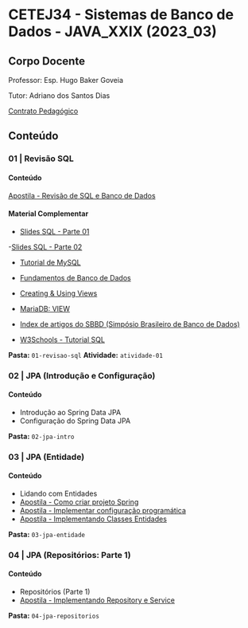 # CETEJ34 - Sistemas de Banco de Dados - JAVA_XXIX (2023_03)

## Corpo Docente
Professor: Esp. Hugo Baker Goveia

Tutor: Adriano dos Santos Dias

[Contrato Pedagógico](https://github.com/MarleneMoraes/utfpr-java/blob/main/banco/BANCO_Contrato_Pedagogico.pdf)

## Conteúdo
### 01 | Revisão SQL
#### Conteúdo

[Apostila - Revisão de SQL e Banco de Dados](https://github.com/MarleneMoraes/utfpr-java/blob/main/banco/01-revisao-sql/apostila-revisao-sql-banco-de-dados.pdf)

#### Material Complementar
- [Slides SQL - Parte 01](https://github.com/MarleneMoraes/utfpr-java/blob/main/banco/01-revisao-sql/slide-sql-com-exemplos-resolvidos.pdf)

-[Slides SQL - Parte 02](https://github.com/MarleneMoraes/utfpr-java/blob/main/banco/01-revisao-sql/slide-sql-material-complementar.pdf)

- [Tutorial de MySQL](https://github.com/MarleneMoraes/utfpr-java/blob/main/banco/01-revisao-sql/tutorial-my-sql.pdf)

- [Fundamentos de Banco de Dados](https://github.com/MarleneMoraes/utfpr-java/blob/main/banco/01-revisao-sql/slide-fundamentos-bd.pdf)

- [Creating & Using Views](https://mariadb.com/kb/en/creating-using-views/)

- [MariaDB: VIEW](https://www.techonthenet.com/mariadb/views.php)

- [Index de artigos do SBBD (Simpósio Brasileiro de Banco de Dados)](http://www.informatik.uni-trier.de/~ley/db/conf/sbbd/)

- [W3Schools - Tutorial SQL](http://www.w3schools.com/SQL)

**Pasta:** `01-revisao-sql`
**Atividade:** `atividade-01`

### 02 | JPA (Introdução e Configuração)
#### Conteúdo

- Introdução ao Spring Data JPA
- Configuração do Spring Data JPA

**Pasta:** `02-jpa-intro`

### 03 | JPA (Entidade)
#### Conteúdo

- Lidando com Entidades
- [Apostila - Como criar projeto Spring](https://github.com/MarleneMoraes/utfpr-java/blob/main/banco/03-jpa-entidade/apostila_como-criar-projeto-spring.pdf)
- [Apostila - Implementar configuração programática](https://github.com/MarleneMoraes/utfpr-java/blob/main/banco/03-jpa-entidade/apostila_implementar-configuracao-programatica.pdf)
- [Apostila - Implementando Classes Entidades](https://github.com/MarleneMoraes/utfpr-java/blob/main/banco/03-jpa-entidade/apostila_implementando_classes_entidades.pdf)

**Pasta:** `03-jpa-entidade`

### 04 | JPA (Repositórios: Parte 1)
#### Conteúdo

- Repositórios (Parte 1)
- [Apostila - Implementando Repository e Service](https://github.com/MarleneMoraes/utfpr-java/blob/main/banco/04-jpa-repositorios/apostila_implementando-repository-e-service.pdf)

**Pasta:** `04-jpa-repositorios`